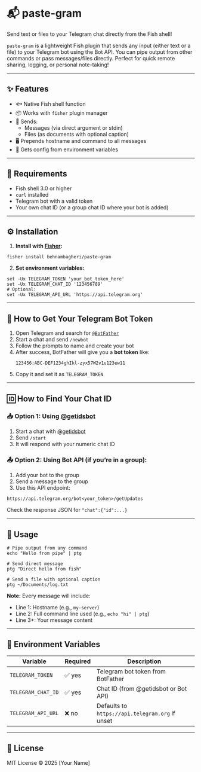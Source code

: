 # 📬 paste-gram

Send text or files to your Telegram chat directly from the Fish shell!

`paste-gram` is a lightweight Fish plugin that sends any input (either text or a file) to your Telegram bot using the Bot API. You can pipe output from other commands or pass messages/files directly. Perfect for quick remote sharing, logging, or personal note-taking!

---

## ✨ Features

- 🐟 Native Fish shell function
- 📦 Works with `fisher` plugin manager
- 🧾 Sends:
  - Messages (via direct argument or stdin)
  - Files (as documents with optional caption)
- 🖥️ Prepends hostname and command to all messages
- 🔐 Gets config from environment variables

---

## 🧰 Requirements

- Fish shell 3.0 or higher
- `curl` installed
- Telegram bot with a valid token
- Your own chat ID (or a group chat ID where your bot is added)

---

## ⚙️ Installation

1. **Install with [Fisher](https://github.com/jorgebucaran/fisher):**

```fish
fisher install behnambagheri/paste-gram
```

2. **Set environment variables:**

```fish
set -Ux TELEGRAM_TOKEN 'your_bot_token_here'
set -Ux TELEGRAM_CHAT_ID '123456789'
# Optional:
set -Ux TELEGRAM_API_URL 'https://api.telegram.org'
```

---

## 🤖 How to Get Your Telegram Bot Token

1. Open Telegram and search for [`@BotFather`](https://t.me/BotFather)
2. Start a chat and send `/newbot`
3. Follow the prompts to name and create your bot
4. After success, BotFather will give you a **bot token** like:
   ```
   123456:ABC-DEF1234ghIkl-zyx57W2v1u123ew11
   ```
5. Copy it and set it as `TELEGRAM_TOKEN`

---

## 🆔 How to Find Your Chat ID

### 📥 Option 1: Using [@getidsbot](https://t.me/getidsbot)

1. Start a chat with [@getidsbot](https://t.me/getidsbot)
2. Send `/start`
3. It will respond with your numeric chat ID

### 📤 Option 2: Using Bot API (if you’re in a group):

1. Add your bot to the group
2. Send a message to the group
3. Use this API endpoint:

```
https://api.telegram.org/bot<your_token>/getUpdates
```

Check the response JSON for `"chat":{"id":...}`

---

## 🧪 Usage

```fish
# Pipe output from any command
echo "Hello from pipe" | ptg

# Send direct message
ptg "Direct hello from fish"

# Send a file with optional caption
ptg ~/Documents/log.txt
```

**Note:** Every message will include:
- Line 1: Hostname (e.g., `my-server`)
- Line 2: Full command line used (e.g., `echo "hi" | ptg`)
- Line 3+: Your message content

---

## 🔧 Environment Variables

| Variable            | Required | Description                                          |
|---------------------|----------|------------------------------------------------------|
| `TELEGRAM_TOKEN`    | ✅ yes   | Telegram bot token from BotFather                   |
| `TELEGRAM_CHAT_ID`  | ✅ yes   | Chat ID (from @getidsbot or Bot API)                |
| `TELEGRAM_API_URL`  | ❌ no    | Defaults to `https://api.telegram.org` if unset     |

---

## 🧾 License

MIT License © 2025 [Your Name]